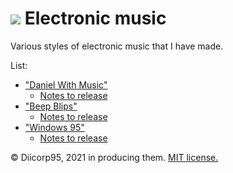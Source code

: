 # ![](https://win98icons.alexmeub.com/icons/png/loudspeaker_wave-0.png)&nbsp;Electronic music
Various styles of electronic music that I have made.

List:
* ["Daniel With Music"](https://github.com/Diicorp95/Diicorp95/raw/main/production/music/electronic/Daniel%20With%20Music.wav)
  * [Notes to release](https://github.com/Diicorp95/Diicorp95/blob/main/production/music/electronic/Daniel%20With%20Music.md)
* ["Beep Blips"](https://github.com/Diicorp95/Diicorp95/raw/main/production/music/electronic/Beep%20Blips.mp3)
  * [Notes to release](https://github.com/Diicorp95/Diicorp95/blob/main/production/music/electronic/Beep%20Blips.md)
* ["Windows 95"](https://github.com/Diicorp95/Diicorp95/raw/main/production/music/electronic/Windows%2095.mp3)
  * [Notes to release](https://github.com/Diicorp95/Diicorp95/blob/main/production/music/electronic/Windows%2095.md)

:copyright: Diicorp95, 2021 in producing them. [MIT license.](https://diicorp95.mit-license.org)